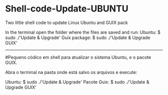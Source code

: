 # Shell-code-Update-UBUNTU
Two little shell code to update Linux Ubuntu and GUIX pack
 
 In the terminal open the folder where the files are saved and run:
 Ubuntu:
 $ sudo ./'Update & Upgrade' 
 Guix package:
 $ sudo ./'Update & Upgrade  GUIX'
 
 
 -----------
 #Pequeno códico em shell para atualizar o sistema Ubuntu, e o pacote GUIX.
  
   Abra o terminal na pasta onde está salvo os arquivos e execute:
   
 Ubuntu:
 $ sudo ./'Update & Upgrade' 
 Pacote Guix:
 $ sudo ./'Update & Upgrade  GUIX'
